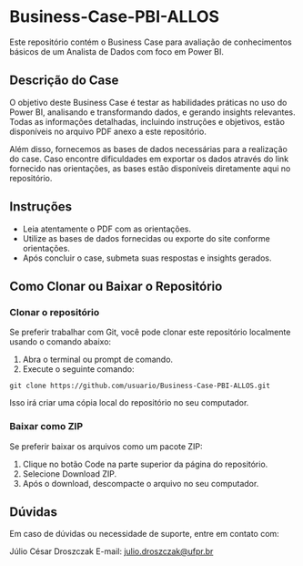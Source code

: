 # **Business-Case-PBI-ALLOS**
Este repositório contém o Business Case para avaliação de conhecimentos básicos de um Analista de Dados com foco em Power BI.

## **Descrição do Case**
O objetivo deste Business Case é testar as habilidades práticas no uso do Power BI, analisando e transformando dados, e gerando insights relevantes. Todas as informações detalhadas, incluindo instruções e objetivos, estão disponíveis no arquivo PDF anexo a este repositório.

Além disso, fornecemos as bases de dados necessárias para a realização do case. Caso encontre dificuldades em exportar os dados através do link fornecido nas orientações, as bases estão disponíveis diretamente aqui no repositório.

## **Instruções**
* Leia atentamente o PDF com as orientações.
* Utilize as bases de dados fornecidas ou exporte do site conforme orientações.
* Após concluir o case, submeta suas respostas e insights gerados.

## **Como Clonar ou Baixar o Repositório**

### **Clonar o repositório**
Se preferir trabalhar com Git, você pode clonar este repositório localmente usando o comando abaixo:
1. Abra o terminal ou prompt de comando.
2. Execute o seguinte comando:
   
`git clone https://github.com/usuario/Business-Case-PBI-ALLOS.git`

Isso irá criar uma cópia local do repositório no seu computador.

### **Baixar como ZIP**
Se preferir baixar os arquivos como um pacote ZIP:
1. Clique no botão Code na parte superior da página do repositório.
2. Selecione Download ZIP.
3. Após o download, descompacte o arquivo no seu computador.

## **Dúvidas**
Em caso de dúvidas ou necessidade de suporte, entre em contato com:

Júlio César Droszczak
E-mail: julio.droszczak@ufpr.br
